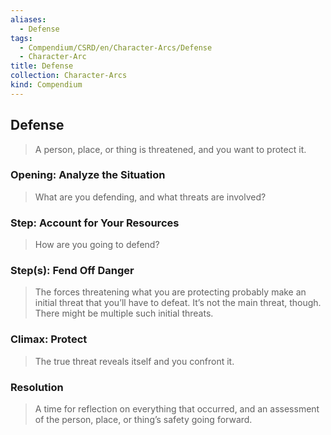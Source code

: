 ```yaml
---
aliases:
  - Defense
tags:
  - Compendium/CSRD/en/Character-Arcs/Defense
  - Character-Arc
title: Defense
collection: Character-Arcs
kind: Compendium
---
```

## Defense
>A person, place, or thing is threatened, and you want to protect it.
### Opening: Analyze the Situation 
>What are you defending, and what threats are involved?
### Step: Account for Your Resources 
>How are you going to defend?
### Step(s): Fend Off Danger
>The forces threatening what you are protecting probably make an initial threat that you’ll have to defeat. It’s not the main threat, though. There might be multiple such initial threats.
### Climax: Protect  
>The true threat reveals itself and you confront it. 
### Resolution 
>A time for reflection on everything that occurred, and an assessment of the person, place, or thing’s safety going forward.